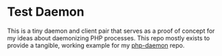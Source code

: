 Test Daemon
=======================================================================

This is a tiny daemon and client pair that serves as a proof of concept for my ideas about daemonizing PHP processes. This repo mostly exists to provide a tangible, working example for my [php-daemon](https://github.com/kael-shipman/php-daemon) repo.


